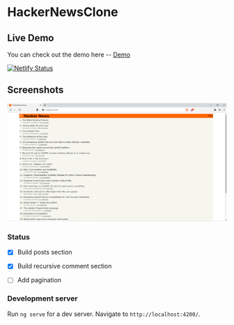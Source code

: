 # HackerNewsClone

## Live Demo

You can check out the demo here -- [Demo](https://5fea48d9143d2b29e14e3c46--wonderful-hermann-fed536.netlify.app/)

[![Netlify Status](https://api.netlify.com/api/v1/badges/3ee14222-c775-42d4-84e5-52b48aba6dd1/deploy-status)](https://app.netlify.com/sites/wonderful-hermann-fed536/deploys)
 
## Screenshots

![Alt text](src/screenshots/home-page.png?raw=true "Title")

### Status

- [x] Build posts section 
- [x] Build recursive comment section 
- [ ] Add pagination  


### Development server

Run `ng serve` for a dev server. Navigate to `http://localhost:4200/`.

